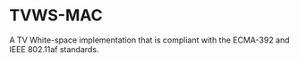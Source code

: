 # TVWS-MAC
A TV White-space implementation that is compliant with the ECMA-392 and IEEE 802.11af standards.

